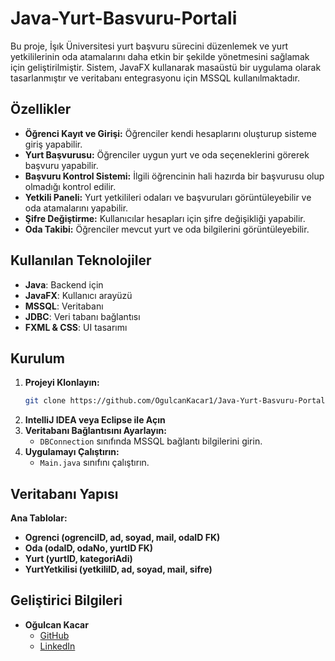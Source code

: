 # Java-Yurt-Basvuru-Portali

Bu proje, İşık Üniversitesi yurt başvuru sürecini düzenlemek ve yurt yetkililerinin oda atamalarını daha etkin bir şekilde yönetmesini sağlamak için geliştirilmiştir. Sistem, JavaFX kullanarak masaüstü bir uygulama olarak tasarlanmıştır ve veritabanı entegrasyonu için MSSQL kullanılmaktadır.

## Özellikler
- **Öğrenci Kayıt ve Girişi:** Öğrenciler kendi hesaplarını oluşturup sisteme giriş yapabilir.
- **Yurt Başvurusu:** Öğrenciler uygun yurt ve oda seçeneklerini görerek başvuru yapabilir.
- **Başvuru Kontrol Sistemi:** İlgili öğrencinin hali hazırda bir başvurusu olup olmadığı kontrol edilir.
- **Yetkili Paneli:** Yurt yetkilileri odaları ve başvuruları görüntüleyebilir ve oda atamalarını yapabilir.
- **Şifre Değiştirme:** Kullanıcılar hesapları için şifre değişikliği yapabilir.
- **Oda Takibi:** Öğrenciler mevcut yurt ve oda bilgilerini görüntüleyebilir.

## Kullanılan Teknolojiler
- **Java**: Backend için
- **JavaFX**: Kullanıcı arayüzü
- **MSSQL**: Veritabanı
- **JDBC**: Veri tabanı bağlantısı
- **FXML & CSS**: UI tasarımı

## Kurulum
1. **Projeyi Klonlayın:**
    ```sh
    git clone https://github.com/OgulcanKacar1/Java-Yurt-Basvuru-Portali.git
    ```
2. **IntelliJ IDEA veya Eclipse ile Açın**
3. **Veritabanı Bağlantısını Ayarlayın:**
    - `DBConnection` sınıfında MSSQL bağlantı bilgilerini girin.
4. **Uygulamayı Çalıştırın:**
    - `Main.java` sınıfını çalıştırın.

## Veritabanı Yapısı
**Ana Tablolar:**
- **Ogrenci (ogrenciID, ad, soyad, mail, odaID FK)**
- **Oda (odaID, odaNo, yurtID FK)**
- **Yurt (yurtID, kategoriAdi)**
- **YurtYetkilisi (yetkiliID, ad, soyad, mail, sifre)**


## Geliştirici Bilgileri
- **Oğulcan Kacar**  
  - [GitHub](https://github.com/OgulcanKacar1)  
  - [LinkedIn](https://www.linkedin.com/in/ogulcan-kacar/)

